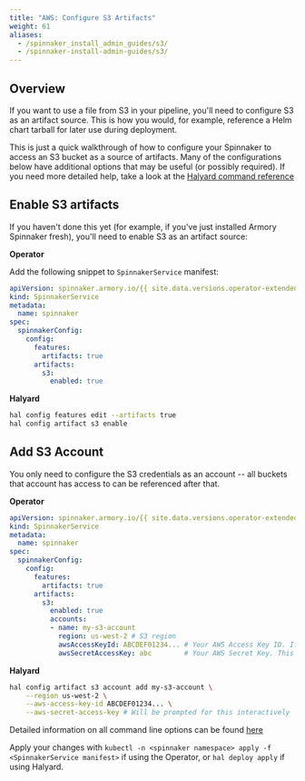 ```yaml
---
title: "AWS: Configure S3 Artifacts"
weight: 61
aliases:
  - /spinnaker_install_admin_guides/s3/
  - /spinnaker-install-admin-guides/s3/
---
```


## Overview

If you want to use a file from S3 in your pipeline,
you'll need to configure S3 as an artifact source.  This is how you would,
for example, reference a Helm chart tarball for later use during
deployment.

This is just a quick walkthrough of how to configure your Spinnaker to access
an S3 bucket as a source of artifacts.  Many of the configurations below have
additional options that may be useful (or possibly required).  If you need
more detailed help, take a look at the
[Halyard command reference](https://www.spinnaker.io/reference/halyard/commands/#hal-config-artifact-s3-account)

## Enable S3 artifacts

If you haven't done this yet (for example, if you've just installed Armory
Spinnaker fresh), you'll need to enable S3 as an artifact source:

**Operator**

Add the following snippet to `SpinnakerService` manifest:

```yaml
apiVersion: spinnaker.armory.io/{{ site.data.versions.operator-extended-crd-version }}
kind: SpinnakerService
metadata:
  name: spinnaker
spec:
  spinnakerConfig:  
    config:
      features:
        artifacts: true
      artifacts:
        s3:
          enabled: true
```

**Halyard**

```bash
hal config features edit --artifacts true
hal config artifact s3 enable
```

## Add S3 Account

You only need to configure the S3 credentials as an account -- all buckets
that account has access to can be referenced after that.

**Operator**

```yaml
apiVersion: spinnaker.armory.io/{{ site.data.versions.operator-extended-crd-version }}
kind: SpinnakerService
metadata:
  name: spinnaker
spec:
  spinnakerConfig:  
    config:
      features:
        artifacts: true
      artifacts:
        s3:
          enabled: true
          accounts:
          - name: my-s3-account
            region: us-west-2 # S3 region
            awsAccessKeyId: ABCDEF01234... # Your AWS Access Key ID. If not provided, Spinnaker will try to find AWS credentials as described at http://docs.aws.amazon.com/sdk-for-java/v1/developer-guide/credentials.html#credentials-default
            awsSecretAccessKey: abc        # Your AWS Secret Key. This field supports "encrypted" secret references (https://docs.armory.io/spinnaker-install-admin-guides/secrets/)
```

**Halyard**

```bash
hal config artifact s3 account add my-s3-account \
    --region us-west-2 \
    --aws-access-key-id ABCDEF01234... \
    --aws-secret-access-key # Will be prompted for this interactively
```

Detailed information on all command line options can be found [here](https://www.spinnaker.io/reference/halyard/commands/#hal-config-artifact-s3-account-add)

Apply your changes with `kubectl -n <spinnaker namespace> apply -f <SpinnakerService manifest>` if using the Operator, or `hal deploy apply` if using Halyard.
